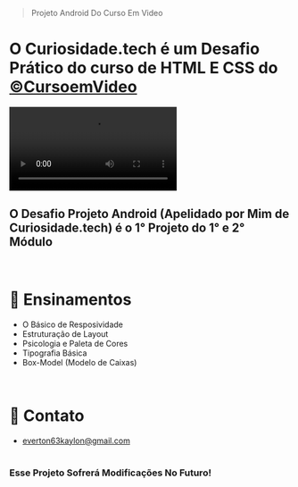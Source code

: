 > Projeto Android Do Curso Em Video

#  O Curiosidade.tech é um Desafio Prático do curso de HTML E CSS do <a href="https://www.cursoemvideo.com/">&copy;CursoemVideo</a>

<video autoplay replay>
    <source src=".github/preview-video.mp4" type="video/mp4">
</video>

## O Desafio Projeto Android (Apelidado por Mim de Curiosidade.tech) é o 1° Projeto do 1° e 2° Módulo 
<br>

# 📖 Ensinamentos

- O Básico de Resposividade
- Estruturação de Layout
- Psicologia e Paleta de Cores
- Tipografia Básica
- Box-Model (Modelo de Caixas)

<br>

# 📱 Contato

- everton63kaylon@gmail.com

#
### Esse Projeto Sofrerá Modificações No Futuro!